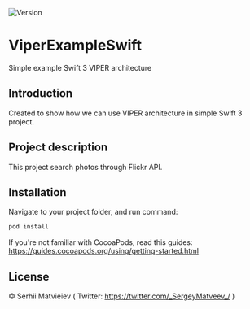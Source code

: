 
![Version](https://img.shields.io/badge/Swift-3.0%2B-orange.svg?style=flat)

# ViperExampleSwift
Simple example Swift 3 VIPER architecture 

## Introduction

Created to show how we can use VIPER architecture in simple Swift 3 project.

## Project description

This project search photos through Flickr API.

## Installation

Navigate to your project folder, and run command:

```ruby
pod install
```

If you're not familiar with CocoaPods, read this guides: https://guides.cocoapods.org/using/getting-started.html

## License

© Serhii Matvieiev ( Twitter: https://twitter.com/_SergeyMatveev_/ )
